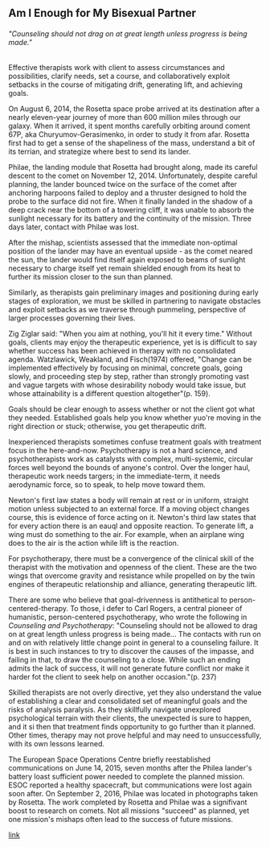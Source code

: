 ## Am I Enough for My Bisexual Partner

###### "Counseling should not drag on at great length unless progress is being made."

Effective therapists work with client to assess circumstances and possibilities, clarify needs, set a course, and collaboratively exploit setbacks in the course of mitigating drift, generating lift, and achieving goals.

On August 6, 2014, the Rosetta space probe arrived at its destination after a nearly eleven-year journey of more than 600 million miles through our galaxy. When it arrived, it spent months carefully orbiting around coment 67P, aka Churyumov-Gerasimenko, in order to study it from afar. Rosetta first had to get a sense of the shapeliness of the mass, understand a bit of its terrian, and strategize where best to send its lander.

Philae, the landing module that Rosetta had brought along, made its careful descent to the comet on November 12, 2014. Unfortunately, despite careful planning, the lander bounced twice on the surface of the comet after anchoring harpoons failed to deploy and a thruster designed to hold the probe to the surface did not fire. When it finally landed in the shadow of a deep crack near the bottom of a towering cliff, it was unable to absorb the sunlight necessary for its battery and the continuity of the mission. Three days later, contact with Philae was lost.

After the mishap, scientists assessed that the immediate non-optimal position of the lander may have an eventual upside - as the comet neared the sun, the lander would find itself again exposed to beams of sunlight necessary to charge itself yet remain shielded enough from its heat to further its mission closer to the sun than planned.

Similarly, as therapists gain preliminary images and positioning during early stages of exploration, we must be skilled in partnering to navigate obstacles and exploit setbacks as we traverse through pummeling, perspective of larger processes governing their lives.

Zig Ziglar said: "When you aim at nothing, you'll hit it every time." Without goals, clients may enjoy the therapeutic experience, yet is is difficult to say whether success has been achieved in therapy with no consolidated agenda. Watzlawick, Weakland, and Fisch(1974) offered, "Change can be implemented effectively by focusing on minimal, concrete goals, going slowly, and proceeding step by step, rather than strongly promoting vast and vague targets with whose desirability nobody would take issue, but whose attainability is a different question altogether"(p. 159).

Goals should be clear enough to assess whether or not the client got what they needed. Established goals help you know whether yuo're moving in the right direction or stuck; otherwise, you get therapeutic drift.

Inexperienced therapists sometimes confuse treatment goals with treatment focus in the here-and-now. Psychotherapy is not a hard science, and psychotherapists work as catalysts with complex, multi-systemic, circular forces well beyond the bounds of anyone's control. Over the longer haul, therapeutic work needs targers; in the immediate-term, it needs aerodynamic force, so to speak, to help move toward them.

Newton's first law states a body will remain at rest or in uniform, straight motion unless subjected to an external force. If a moving object changes course, this is evidence of force acting on it. Newton's third law states that for every action there is an eauql and opposite reaction. To generate lift, a wing must do something to the air. For example, when an airplane wing does to the air is the action while lift is the reaction.

For psychotherapy, there must be a convergence of the clinical skill of the therapist with the motivation and openness of the client. These are the two wings that overcome gravity and resistance while propelled on by the twin engines of therapeutic relationship and alliance, generating therapeutic lift.

There are some who believe that goal-drivenness is antithetical to person-centered-therapy. To those, i defer to Carl Rogers, a central pioneer of humanistic, person-centered psychotherapy, who wrote the following in *Counseling and Psychotherapy*: "Counseling should not be allowed to drag on at great length unless progress is being made... The contacts with run on and on with relatively little change point in general to a counseling failure. It is best in such instances to try to discover the causes of the impasse, and failing in that, to draw the counseling to a close. While such an ending admits the lack of success, it will not generate future conflict nor make it harder fot the client to seek help on another occasion."(p. 237)

Skilled therapists are not overly directive, yet they also understand the value of establishing a clear and consolidated set of meaningful goals and the risks of analysis paralysis. As they skillfully navigate unexplored psychological terrain with their clients, the unexpected is sure to happen, and it si then that treatment finds opportunity to go further than it planned. Other times, therapy may not prove helpful and may need to unsuccessfully, with its own lessons learned.

The European Space Operations Centre briefly reestablished communications on June 14, 2015, seven months after the Philea Iander's battery loast sufficient power needed to complete the planned mission. ESOC reported a healthy spacecraft, but communications were lost again soon after. On September 2, 2016, Philae was located in photographs taken by Rosetta. The work completed by Rosetta and Philae was a signifivant boost to research on comets. Not all missions "succeed" as planned, yet one mission's mishaps often lead to the success of future missions.

[link](https://www.psychologytoday.com/intl/blog/the-power-pleasure/202101/am-i-enough-my-bisexual-partner)
